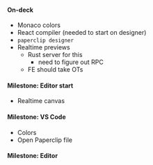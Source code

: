 #### On-deck

- Monaco colors
- React compiler (needed to start on designer)
- `paperclip designer`
- Realtime previews
  - Rust server for this
    - need to figure out RPC
  - FE should take OTs

#### Milestone: Editor start

- Realtime canvas

#### Milestone: VS Code

- Colors
- Open Paperclip file

#### Milestone: Editor
